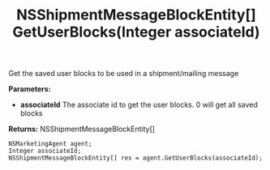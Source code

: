 ﻿---
uid: crmscript_ref_NSMarketingAgent_GetUserBlocks
title: NSShipmentMessageBlockEntity[] GetUserBlocks(Integer associateId)
intellisense: NSMarketingAgent.GetUserBlocks
keywords: NSMarketingAgent, GetUserBlocks
so.topic: reference
---

Get the saved user blocks to be used in a shipment/mailing message

**Parameters:**
 - **associateId** The associate id to get the user blocks. 0 will get all saved blocks

**Returns:** NSShipmentMessageBlockEntity[]

```crmscript
NSMarketingAgent agent;
Integer associateId;
NSShipmentMessageBlockEntity[] res = agent.GetUserBlocks(associateId);
```

